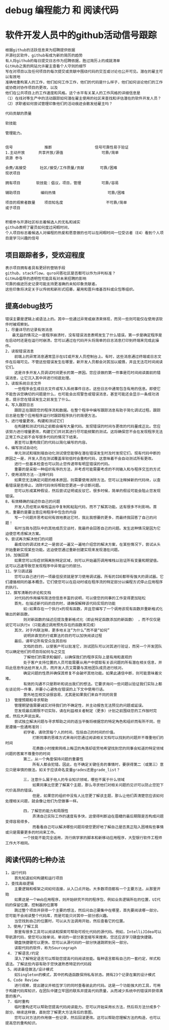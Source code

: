 # debug 编程能力 和 阅读代码
# 软件开发人员中的github活动信号跟踪
    根据github的活跃信息来为招聘提供依据
    开源社区软件，github有成为新的简历的趋势
    有人将github的每日提交日志作为招聘依据，胜过简历上的成就清单
    GitHub之类的网站允许雇主查看个人守则的细节
    写在对项目以及任何项目的每次提交或贡献中围绕代码的交互或讨论也公开可见。潜在的雇主可以有效地
    准确地重构某人的工作，他们如何工作工作，他们的代码是什么样子，他们如何谈论他们的工作或协商对协作项目的更改，以及
    他们在公共项目上的工作速度和风格。这个水平有关某人的工作风格的详细信息是
    （1）在线对等生产中的活动跟踪如何潜在雇主使用的社区来查找和评估潜在的软件开发人员？
    （2）求职者如何尝试管理印象他们的活动痕迹会散发给雇主吗？
    
    代码贡献的质量
    
    软技能
    
    管理能力。
    

    信号              推断                   信号可靠性易于验证
    1.主动开放      共享开放/源值                 可靠/简单
    资源 参与
    
    会费/高接受      社区/接受/工作质量/贡献       可靠/困难
    现状项目                
    
    拥有项目       软技能：倡议，项目，管理         可靠/容易
    
    辅助项目         编码热情                       可靠/困难
    
    项目的观察者数量    项目知名度                   不可靠/简单
    或子项目
    
    
    积极参与开源社区标志着候选人的无私和诚实
    github表明了雇员如何度过闲暇时间，
    个人项目标志着候选人对编程的热爱和愿意做的也可以在闲暇时间一位受访者（E4）看到个人项目是学习兴趣的信号
    
    
## 项目跟踪者多，受欢迎程度
    表示项目拥有者具有更好的营销手段
    github，stackflow，quro问答社区是否都可以作为评判标准？
    GitHub倡导的透明性可能具有对未来招聘的影响
    可靠的痕迹历史记录可能支持更准确的未知印象贡献者。
    这些印象将决定关于以传统和新形式招募，雇用和晋升维基百科或众包等组织。
    
## 提高debug技巧
    错误主要是逻辑上或语法上的。其中一些通过异常或崩溃来体现，而另一些则可能仅在使用该软件时被观察到。
    1，尽量详尽的记录有效消息
       最无益的情况之一是程序崩溃时，没有错误消息表明发生了什么错误。第一步是确定程序是在启动时还是在运行时崩溃。您可以通过在代码开头将简单的日志消息打印到终端来完成此操作。
    2，读取错误消息
        前端上的异常消息通常显示在UI或开发人员控制台上。有时，这些消息通过终端或日志文件在后端可见。不管这些错误发生在哪里，新开发人员都会对其加以威慑，并且无法花时间阅读它们。
        这是许多开发人员调试时间更长的第一原因。您应该做的第一件事是花时间阅读面前的错误消息，让它沉入其中并进行彻底处理。
    3，读取系统日志文件
        一些程序会生成日志文件或写入系统事件日志。这些日志中通常包含有用的信息。即使它不能告诉您确切的问题是什么，也可能会出现警告或错误消息，甚至可能还会显示一条成功消息，提示您在错误发生之前发生了什么。
    4，写入跟踪日志
        跟踪正在跟踪您的程序流和数据。在整个程序中编写跟踪消息有助于简化调试过程。跟踪日志是在整个应用程序运行时跟踪程序执行的简便方法。
    5，进行增量更改，构建和测试它们
        在构建和测试代码之前都会编写大量代码。发现错误的时间与更改的代码量成正比。您应该努力进行增量更改，构建它们并对其进行尽可能频繁的测试。这将确保您不会在发现程序无法正常工作之前不会写很多代码的情况下结束。
        甚至可以重构我们的代码以简化编写的内容。
    6，编写测试自动化
        单元测试和端到端自动化测试使您能够在潜在错误发生时及时发现它们。现有代码中断的原因之一是，开发人员在测试覆盖率较低时会重构代码，这意味着不会自动测试所有更改。
        进行一些基本检查也可以防止您传递带有明显错误的代码。
        重要的是采取一种组织有序的方法，并考虑可能需要考虑的不同输入和与程序交互的方式
    7，使用消除方法--注释代码
        如果您无法确定问题的根本原因，则需要使用消除方法。您可以注释掉新的代码块，以查看错误是否停止。消除代码块将帮助您更进一步诊断问题。
        您可以形成某种假设，然后尝试证明或反驳它。很多时候，简单的假设可能会阻止您发现错误。
    8，有效精确的描述你自己的问题
        开发人员经常从堆栈溢出中复制和粘贴代码，而不了解其功能。这有很多不利影响。首先，重要的是要注意应用程序中包含的内容
        写一个问题并思考如何有效地表达它时，我比我想要的更多，而最终我回答了自己的问题！
        有时当我与团队中的其他成员交谈时，我最终会回答自己的问题。发生这种情况是因为它迫使您考虑解决方案。
    9，尝试再次解决他们的问题
        最成功的调试技术之一是尝试一遍又一遍地介绍您的解决方案，在某些情况下，尝试从头开始重新实现某些功能。这迫使您通过重新创建实现来发现潜在问题。
    10，加强回溯
        如果您可以将症状隔离到特定区域，则可以开始遍历调用堆栈以验证所有变量和期望值。这可以迅速导致您发现程序中异常运行的部分。
    11，学习调试器
        您可以自己进行的一项最佳投资就是学习使用调试器。所有的IDE都带有强大的调试器。它们遵循相同的基本概念。它们使您可以在启动时或在程序流的特定部分以编程方式停止应用程序的执行。
    12，撰写清晰的评论和文档
        对代码的作用编写简洁但信息丰富的说明，可以使您的同事的工作变得更加轻松
        首先，在描述新代码的目的时，请确保解释该代码实现的功能
            如:如果存在一个执行x的现有函数，并且您编写了一个调用该现有函数并重新格式化输出的新函数，
            则对新函数的描述应提及重新格式化（即此特定函数添加的新函数） ，而不仅仅是说它可以执行x（只能通过调用预先存在的函数来完成）
        其次，对于内联注释，更多地关注“为什么”而不是“如何”
            说明非直觉的行或算法的目的可以加快阅读过程
        最后，请牢记所有受众及其目标   
            文档的目的，以使客户可以批准它，测试团队可以对其进行验证，而另一个开发团队可以确定他们的项目将如何与之交互
            了解他们的需求和偏好，以确保我们的程序实际上是有用和直观的
            处于客户支持位置的人员可能需要从用户中提取有关该问题的所有潜在相关信息，并将此信息传达给开发人员，而开发人员又需要与其他团队成员进行核对。
            确定问题的性质并确保其修复不会破坏其他功能。如果此通信中断，则可能意味着灾难。
            有效的沟通不只是聆听和说出我们的想法。它要求询问一些问题以验证我们实际上都在谈论同一件事，并要小心避免在错误的上下文中使用行话。
            意外地互相交谈很容易，尤其是如果我们来自不同的背景
    13  管理预期和寻求帮助
        管理期望值需要诚实对待我们的不确定性，并主动报告无法预见的问题或延误。
        您发现最后期限不切实际，请在利益相关者制定（更多）计划之前围绕您的工作按时完成，然后大声说出来。
        尝试独立解决问题与寻求帮助之间的适当平衡将根据您的特定角色和组织而有所不同，但是遵循一些通用准则：
            初学者，请欣赏每个人的时间，包括自己的时间的价值。
                打断同事的思维方式来询问您通过阅读相关文档可以找到的问题并不尊重他们的时间
                花费数小时搜索网络上晦涩的角落却徒劳地希望找到您的同事会知道的特定领域问题的答案不尊重你的时间
            第二，从一个角度保持问题的重要性
                所有人都会犯错，因此，在不确定关键任务的事情时，要获得第二（或第三）意见只是审慎的做法。如关于应该命名变量grades还是grade_list？    
            
            三，注意什么属于他人的专业知识领域，哪些不属于什么领域
                如果同事比您更了解某个主题，那么寻求他们对相关问题的见识可以防止您犯下代价高昂的错误。
                但是，如果您的组织中没有人比您更了解该主题，那么让他们弄清楚您应该如何处理相关问题，就会像让他们为您做事一样。
            
            四，了解您的能力和局限性
                弄清自己实际工作的速度有多快，这使得判断迫在眉睫的最后期限是否构成问题变得容易得多，
                而看看自己可以解决哪些问题将使您更好地了解自己是否真正陷入困境有些事情或只是需要更多的时间来工作。
            一个技能不能完全适用，流行病学家的脚本和新移动应用程序，大型银行软件工程师工作大不相同。
            
 ## 阅读代码的七种办法
    1，运行代码
        首先知道如何构建和运行项目
    2，查找高级逻辑
        主要逻辑和框架之间如何连接，从入口点开始。大多数项目都有一个主要方法，从那里开始
        如果这是一个Web应用程序，则开始研究不同的程序包，例如业务逻辑所在的位置，UI代码的保留位置，控制器的位置等
        跳过整个项目并获得一个主要的想法，然后问自己要集中在哪里，首先要阅读哪一部分。您可能不会阅读整个代码库，而是可能只对其中一部分感兴趣。
        当您找到自己的位置时，可以从方法调用开始，然后查看它的位置。
     3，使用/了解工具
        那里有很多工具可以阅读和探索可帮助可视化代码的源代码。例如，IntelliJIdea可以导航源代码，使您可以按单词，单词的一部分甚至缩写来搜索。您还应该学习键盘快捷键。
        键盘快捷键可以更快。您可以从源代码的一部分快速跳转到另一部分。
        读取代码的软件，称为Sourcegraph
     4. 了解语言/约定
        深入了解特定语言可以帮助您提高代码阅读技能。每种语言都有自己的一套约定，样式和语法。了解这些内容有助于您快速熟悉特定的代码段
     5，阅读最佳做法/设计模式
        如Singleton的模式，其中的构造函数保持私有状态。拥有23个记录在案的设计模式   
     6，Code Review
        进行观察，提出建议并相互学习的同时查看彼此的代码。这是一个功能强大的工具，可用于构建代码库知识，在团队中建立牢固的联系并提高代码质量，从而减少系统中的错误并获得满意的客户。
     7. 临时重构 
        临时重构还可以帮助您提高代码阅读能力。您可以开始采用长方法，然后将方法分成多个部分。继续这样做，直到您了解更大方法背后的意图。
        您可以对方法的作用做一些记录，然后回滚更改。这可以帮助您理解方法的构造，也可以提高您的重构知识。
 
 
 
            